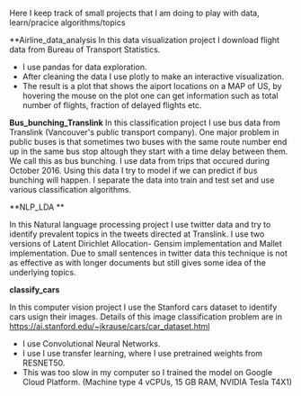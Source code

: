 Here I keep track of small projects that I am doing to play with data, learn/pracice algorithms/topics  

**Airline_data_analysis
In  this data visualization project I download flight data from Bureau of Transport Statistics.
- I use pandas for data exploration.
- After cleaning the data I use plotly to make an interactive visualization.
- The result is a plot that shows the aiport locations on a MAP of US, by hovering the mouse on the plot one can get information such as total number of flights, fraction of delayed flights etc.   

**Bus_bunching_Translink**
In this classification project I use bus data from Translink (Vancouver's public transport company). One major problem in public buses is that sometimes two buses with the same route number end up in the same bus stop altough they start with a time delay between them. We call this as bus bunching. I use data from trips that occured during October 2016. Using this data I try to model if we can predict if bus bunching will happen. I separate the data into train and test set and use various classification algorithms. 

**NLP_LDA **

In this Natural language processing project I use twitter data and try to identify prevalent topics in the tweets directed at Translink. I use two versions of Latent Dirichlet Allocation- Gensim implementation and Mallet implementation. Due to small sentences in twitter data this technique is not as effective as with longer documents but still gives some idea of the underlying topics. 

**classify_cars**

In this computer vision project I use the Stanford cars dataset to identify cars usign their images. Details of this image classification problem are in https://ai.stanford.edu/~jkrause/cars/car_dataset.html

- I use Convolutional Neural Networks.
- I use I use transfer learning, where I use pretrained weights from RESNET50. 
- This was too slow in my computer so I trained the model on Google Cloud Platform. (Machine type 4 vCPUs, 15 GB RAM, NVIDIA Tesla T4X1)
